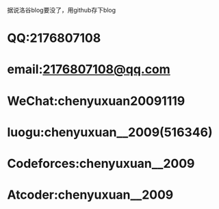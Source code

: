 据说洛谷blog要没了，用github存下blog
# QQ:2176807108
# email:2176807108@qq.com
# WeChat:chenyuxuan20091119
# luogu:chenyuxuan__2009(516346)
# Codeforces:chenyuxuan__2009
# Atcoder:chenyuxuan__2009
